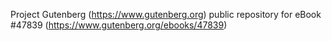 Project Gutenberg (https://www.gutenberg.org) public repository for
eBook #47839 (https://www.gutenberg.org/ebooks/47839)
